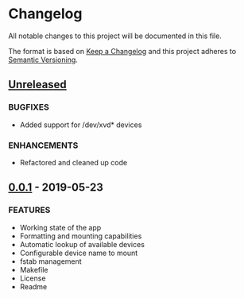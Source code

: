 # Changelog

All notable changes to this project will be documented in this file.

The format is based on [Keep a Changelog](http://keepachangelog.com/en/1.0.0/)
and this project adheres to [Semantic Versioning](http://semver.org/spec/v2.0.0.html).

## [Unreleased]
### BUGFIXES
- Added support for /dev/xvd* devices
### ENHANCEMENTS
- Refactored and cleaned up code

## [0.0.1] - 2019-05-23
### FEATURES
- Working state of the app
- Formatting and mounting capabilities
- Automatic lookup of available devices
- Configurable device name to mount
- fstab management
- Makefile
- License
- Readme

[Unreleased]: https://github.com/mvisonneau/automount/compare/0.0.0...HEAD
[0.0.1]: https://github.com/mvisonneau/automount/tree/0.0.1

